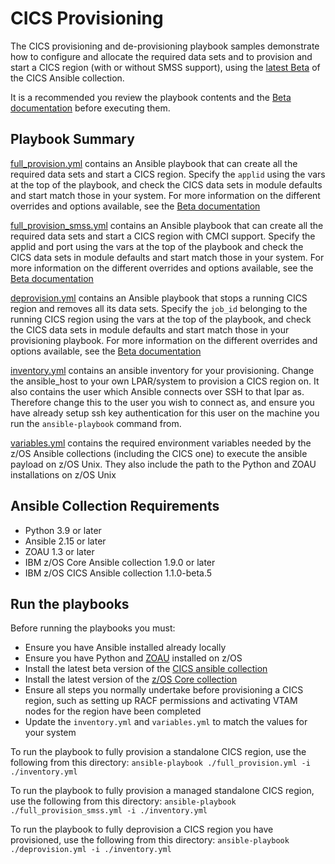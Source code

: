 # CICS Provisioning

The CICS provisioning and de-provisioning playbook samples demonstrate how to configure and allocate the required data sets and to provision and start a CICS region (with or without SMSS support), using the [latest Beta](https://galaxy.ansible.com/ui/repo/published/ibm/ibm_zos_cics/?version=1.1.0-beta.5) of the CICS Ansible collection.

It is a recommended you review the playbook contents and the [Beta documentation](https://galaxy.ansible.com/ui/repo/published/ibm/ibm_zos_cics/docs/?version=1.1.0-beta.5) before executing them.
 

## Playbook Summary

[full_provision.yml](./full_provision.yml) contains an Ansible playbook that can create all the required data sets and start a CICS region. Specify the `applid` using the vars at the top of the playbook, and check the CICS data sets in module defaults and start match those in your system. For more information on the different overrides and options available, see the [Beta documentation](https://galaxy.ansible.com/ui/repo/published/ibm/ibm_zos_cics/docs/?version=1.1.0-beta.5) 

[full_provision_smss.yml](./full_provision_smss.yml) contains an Ansible playbook that can create all the required data sets and start a CICS region with CMCI support. Specify the applid and port using the vars at the top of the playbook and check the CICS data sets in module defaults and start match those in your system. For more information on the different overrides and options available, see the [Beta documentation](https://galaxy.ansible.com/ui/repo/published/ibm/ibm_zos_cics/docs/?version=1.1.0-beta.5) 

[deprovision.yml](./deprovision.yml) contains an Ansible playbook that stops a running CICS region and removes all its data sets. Specify the `job_id` belonging to the running CICS region using the vars at the top of the playbook, and check the CICS data sets in module defaults and start match those in your provisioning playbook. For more information on the different overrides and options available, see the [Beta documentation](https://galaxy.ansible.com/ui/repo/published/ibm/ibm_zos_cics/docs/?version=1.1.0-beta.5) 

[inventory.yml](./inventory.yml) contains an ansible inventory for your provisioning. Change the ansible_host to your own LPAR/system to provision a CICS region on. It also contains the user which Ansible connects over SSH to that lpar as. Therefore change this to the user you wish to connect as, and ensure you have already setup ssh key authentication for this user on the machine you run the `ansible-playbook` command from.

[variables.yml](./variables.yml) contains the required environment variables needed by the z/OS Ansible collections (including the CICS one) to execute the ansible payload on z/OS Unix. They also include the path to the Python and ZOAU installations on z/OS Unix

## Ansible Collection Requirements
- Python 3.9 or later
- Ansible 2.15 or later
- ZOAU 1.3 or later
- IBM z/OS Core Ansible collection 1.9.0 or later
- IBM z/OS CICS Ansible collection 1.1.0-beta.5



## Run the playbooks

Before running the playbooks you must:

- Ensure you have Ansible installed already locally
- Ensure you have Python and [ZOAU](https://www.ibm.com/docs/en/zoau/1.3.x?topic=installing-zoau) installed on z/OS
- Install the latest beta version of the [CICS ansible collection](https://galaxy.ansible.com/ui/repo/published/ibm/ibm_zos_cics/)
- Install the latest version of the [z/OS Core collection](https://galaxy.ansible.com/ui/repo/published/ibm/ibm_zos_core/)
- Ensure all steps you normally undertake before provisioning a CICS region, such as setting up RACF permissions and activating VTAM nodes for the region have been completed
- Update the `inventory.yml` and `variables.yml` to match the values for your system

To run the playbook to fully provision a standalone CICS region, use the following from this directory:
`ansible-playbook ./full_provision.yml -i ./inventory.yml`

To run the playbook to fully provision a managed standalone CICS region, use the following from this directory:
`ansible-playbook ./full_provision_smss.yml -i ./inventory.yml`

To run the playbook to fully deprovision a CICS region you have provisioned, use the following from this directory:
`ansible-playbook ./deprovision.yml -i ./inventory.yml`